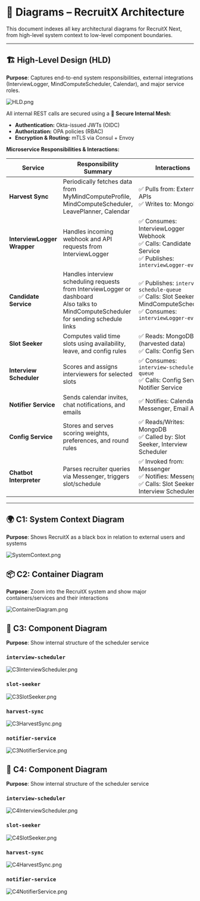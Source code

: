 # 🧭 Diagrams – RecruitX Architecture

This document indexes all key architectural diagrams for RecruitX Next, from high-level system context to low-level
component boundaries.

---

## 🏗️ High-Level Design (HLD)

**Purpose**: Captures end-to-end system responsibilities, external integrations (InterviewLogger, MindComputeScheduler, Calendar), and
major service roles.

![HLD.png](../images/HLD.png)

All internal REST calls are secured using a 🔐 **Secure Internal Mesh**:

- **Authentication:** Okta-issued JWTs (OIDC)
- **Authorization:** OPA policies (RBAC)
- **Encryption & Routing:** mTLS via Consul + Envoy

**Microservice Responsibilities & Interactions:**

| Service                 | Responsibility Summary                                                                                                    | Interactions                                                                                                   |
|-------------------------|---------------------------------------------------------------------------------------------------------------------------|----------------------------------------------------------------------------------------------------------------|
| **Harvest Sync**        | Periodically fetches data from MyMindComputeProfile, MindComputeScheduler, LeavePlanner, Calendar                                           | ✅ Pulls from: External APIs<br>✅ Writes to: MongoDB                                                            |
| **InterviewLogger Wrapper**  | Handles incoming webhook and API requests from InterviewLogger                                                                 | ✅ Consumes: InterviewLogger Webhook<br>✅ Calls: Candidate Service  <br>   ✅ Publishes: `interviewLogger-events`          |
| **Candidate Service**   | Handles interview scheduling requests from InterviewLogger or dashboard <br> Also talks to MindComputeScheduler for sending schedule links | ✅ Publishes: `interview-schedule-queue`<br>✅ Calls: Slot Seeker, MindComputeScheduler <br> ✅ Consumes: `interviewLogger-events` |
| **Slot Seeker**         | Computes valid time slots using availability, leave, and config rules                                                     | ✅ Reads: MongoDB (harvested data)<br>✅ Calls: Config Service                                                   |
| **Interview Scheduler** | Scores and assigns interviewers for selected slots                                                                        | ✅ Consumes: `interview-schedule-queue`<br>✅ Calls: Config Service, Notifier Service                            |
| **Notifier Service**    | Sends calendar invites, chat notifications, and emails                                                                    | ✅ Notifies: Calendar, Messenger, Email APIs                                                           |
| **Config Service**      | Stores and serves scoring weights, preferences, and round rules                                                           | ✅ Reads/Writes: MongoDB<br>✅ Called by: Slot Seeker, Interview Scheduler                                       |
| **Chatbot Interpreter** | Parses recruiter queries via Messenger, triggers slot/schedule                                                          | ✅ Invoked from: Messenger<br> ✅ Notifies: Messenger<br>✅ Calls: Slot Seeker, Interview Scheduler           |

---

## 🌍 C1: System Context Diagram

**Purpose**: Shows RecruitX as a black box in relation to external users and systems

![SystemContext.png](../images/C1SystemContext.png)

## 📦 C2: Container Diagram

**Purpose**: Zoom into the RecruitX system and show major containers/services and their interactions

![ContainerDiagram.png](../images/C2ContainerDiagram.png)

## 🧠 C3: Component Diagram

**Purpose**: Show internal structure of the scheduler service

### `interview-scheduler`

![C3InterviewScheduler.png](../images/C3InterviewScheduler.png)

### `slot-seeker`

![C3SlotSeeker.png](../images/C3SlotSeeker.png)

### `harvest-sync`

![C3HarvestSync.png](../images/C3HarvestSync.png)

### `notifier-service`

![C3NotifierService.png](../images/C3NotifierService.png)

## 🧩 C4: Component Diagram

**Purpose**: Show internal structure of the scheduler service

### `interview-scheduler`

![C4InterviewScheduler.png](../images/C4InterviewScheduler.png)

### `slot-seeker`

![C4SlotSeeker.png](../images/C4SlotSeeker.png)

### `harvest-sync`

![C4HarvestSync.png](../images/C4HarvestSync.png)

### `notifier-service`

![C4NotifierService.png](../images/C4NotifierService.png)
